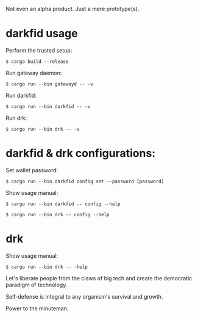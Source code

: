 Not even an alpha product. Just a mere prototype(s).

# darkfid usage

Perform the trusted setup:

```console
$ cargo build --release
```

Run gateway daemon:

```console
$ cargo run --bin gatewayd -- -v
```

Run darkfid:

```console
$ cargo run --bin darkfid -- -v
```

Run drk:

```console
$ cargo run --bin drk -- -v
```

# darkfid & drk configurations:

Set wallet password:

```console
$ cargo run --bin darkfid config set --password [password]
```

Show usage manual:

```console
$ cargo run --bin darkfid -- config --help
```

```console
$ cargo run --bin drk -- config --help
```

# drk

Show usage manual:

```console
$ cargo run --bin drk -- -help
```

Let's liberate people from the claws of big tech and create the democratic paradigm of technology.

Self-defense is integral to any organism's survival and growth.

Power to the minuteman.
